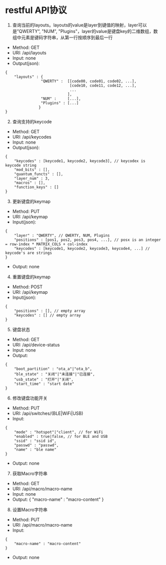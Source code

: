 # restful API协议

1. 查询当前的layouts。layouts的value是layer到键值的映射，layer可以是”QWERTY“, "NUM", "Plugins"，layer的value是键盘key的二维数组，数组中元素是键码字符串，从第一行按顺序到最后一行
* Method: GET
* URI: /api/layouts
* Input: none
* Output(json):
```
{
    "layouts" : {
                "QWERTY" :  [[code00, code01, code02, ...],
                             [code10, code11, code12, ...],
                             ...
                            ],
                "NUM" :     [...],
                "Plugins" : [...]
               }
}
```

2. 查询支持的keycode
* Method: GET
* URI: /api/keycodes
* Input: none
* Output(json):
```
{
    "keycodes" : [keycode1, keycode2, keycode3], // keycodex is keycode string
    "mod_bits" : [],
    "quantum_functs" : [],
    "layer_num" : 3,
    "macros" : [],
    "function_keys" : []
}
```

3. 更新键盘的keymap
* Method: PUT
* URI: /api/keymap
* Input(json):
```
{
    "layer" : "QWERTY", // QWERTY, NUM, Plugins
    "positions" : [pos1, pos2, pos3, pos4, ...], // posx is an integer = row-index * MATRIX_COLS + col-index
    "keycodes" : [keycode1, keycode2, keycode3, keycode4, ...] // keycode's are strings
}
```
* Output: none

4. 重置键盘的keymap
* Method: POST
* URI: /api/keymap
* Input(json):
```
{
    "positions" : [], // empty array
    "keycodes" : [] // empty array
}
```

5. 键盘状态
* Method: GET
* URI: /api/device-status
* Input: none
* Output:
```
{
    "boot_partition" : "ota_a"|"ota_b",
    "ble_state" : "关闭"|"未连接"|"已连接",
    "usb_state" : "打开"|"关闭",
    "start_time" : "start date"
}
```

6. 修改键盘功能开关
* Method: PUT
* URI: /api/switches/(BLE|WiFi|USB)
* Input:
```
{
    "mode" : "hotspot"|"client", // for WiFi
    "enabled" : true|false, // for BLE and USB
    "ssid" : "ssid id",
    "passwd" : "passwd",
    "name" : "ble name"
}
```
* Output: none

7. 获取Macro字符串
* Method: GET
* URI: /api/macro/macro-name
* Input: none
* Output:
{
    "macro-name" : "macro-content"
}

8. 设置Macro字符串
* Method: PUT
* URI: /api/macro/macro-name
* Input:
```
{
    "macro-name" : "macro-content"
}
```
* Output: none

